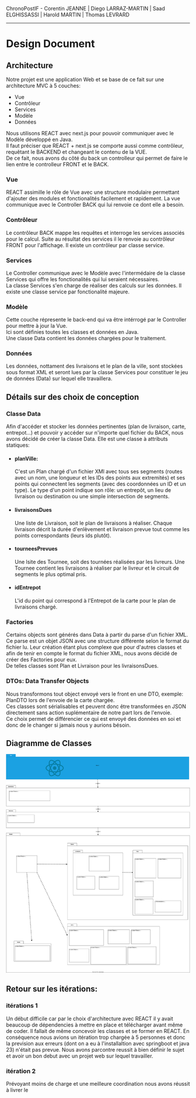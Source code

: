 ChronoPostIF - Corentin JEANNE | Diego LARRAZ-MARTIN | Saad ELGHISSASSI | Harold MARTIN | Thomas LEVRARD

---

# Design Document

## Architecture

Notre projet est une application Web et se base de ce fait sur une architecture MVC à 5 couches: 
- Vue
- Contrôleur
- Services
- Modèle
- Données

Nous utilisons REACT avec next.js pour pouvoir communiquer avec le Modèle développé en Java.<br/>
Il faut préciser que REACT + next.js se comporte aussi comme contrôleur, requêtant le BACKEND et changeant le contenu de la VUE.<br/>
De ce fait, nous avons du côté du back un controlleur qui permet de faire le lien entre le controlleur FRONT et le BACK.


### Vue
REACT assimille le rôle de Vue avec une structure modulaire permettant d'ajouter des modules et fonctionalités facilement et rapidement. 
La vue communique avec le Controller BACK qui lui renvoie ce dont elle a besoin.


### Contrôleur
Le contrôleur BACK mappe les requêtes et interroge les services associés pour le calcul. Suite au résultat des services il le renvoie au contrôleur FRONT pour l'affichage.
Il existe un contrôleur par classe service.


### Services
Le Controller communique avec le Modèle avec l'intermédaire de la classe Services qui offre les fonctionalités qui lui seraient nécessaires.<br/>
La classe Services s'en charge de réaliser des calculs sur les données.
Il existe une classe service par fonctionalité majeure.

### Modèle
Cette couche répresente le back-end qui va être intérrogé par le Controller pour mettre à jour la Vue.<br/>
Ici sont définies toutes les classes et données en Java. <br/>
Une classe Data contient les données chargées pour le traitement.


### Données
Les données, nottament des livraisons et le plan de la ville, sont stockées sous format XML et seront lues par la classe Services pour constituer le jeu de données (Data) sur lequel elle travaillera.

<div style="page-break-after: always"></div>

## Détails sur des choix de conception

### Classe Data
Afin d'accéder et stocker les données pertinentes (plan de livraison, carte, entrepot...) et pouvoir y accéder sur n'importe quel fichier du BACK, nous avons décidé de créer la classe Data. Elle est une classe à attributs statiques:

* ####  planVille: 
  C'est un Plan chargé d'un fichier XMl avec tous ses segments (routes avec un nom, une longueur et les IDs des points aux extremités) et ses points qui connectent les segments (avec des coordonnées un ID et un type). Le type d'un point indique son rôle: un entrepôt, un lieu de livraison ou destination ou une simple intersection de segments.
* #### livraisonsDues
  Une liste de Livraison, soit le plan de livraisons à réaliser. Chaque livraison décrit la durée d'enlèvement et livraison prevue tout comme les points correspondants (leurs ids plutôt).
* #### tourneesPrevues
  Une lsite des Tournee, soit des tournées réalisées par les livreurs. Une Tournee contient les livraisons à réaliser par le livreur et le circuit de segments le plus optimal pris.
* #### idEntrepot
  L'id du point qui correspond à l'Entrepot de la carte pour le plan de livraisons chargé.

### Factories
Certains objects sont générés dans Data à partir du parse d'un fichier XML. Ce parse est un objet JSON avec une structure différente selon le format du fichier lu. Leur création étant plus complexe que pour d'autres classes et afin de tenir en compte le format du fichier XML, nous avons décidé de créer des Factories pour eux.<br/>
De telles classes sont Plan et Livraison pour les livraisonsDues.

### DTOs: Data Transfer Objects
Nous transformons tout object envoyé vers le front en une DTO, exemple: PlanDTO lors de l'envoie de la carte chargée. <br/> Ces classes sont sérialisables et peuvent donc être transformées en JSON directement sans action suplémentaire de notre part lors de l'envoie.<br/> Ce choix permet de différencier ce qui est envoyé des données en soi et donc de le changer si jamais nous y aurions bésoin.

## Diagramme de Classes

![Diagramme de classes MVC](./ClassDiagramm.svg)

<div style="page-break-after: always"></div>


## Retour sur les itérations:

### itérations 1
Un début difficile car par le choix d'architecture avec REACT il y avait beaucoup de dépendencies à mettre en place et télécharger avant même de coder.
Il fallait de même concevoir les classes et se former en REACT.
En conséquence nous avions un itération trop chargée à 5 personnes et donc la prevision aux erreurs (dont on a eu à l'installaltion avec springboot et java 23) n'était pas prevue.
Nous avons parcontre reussit à bien définir le sujet et avoir un bon debut avec un projet web sur lequel travailler.

### itération 2
Prévoyant moins de charge et une meilleure coordination nous avons réussit à livrer le 



